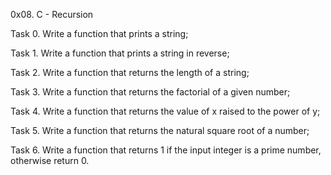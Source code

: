 0x08. C - Recursion

Task 0. Write a function that prints a string;

Task 1. Write a function that prints a string in reverse;

Task 2. Write a function that returns the length of a string;

Task 3. Write a function that returns the factorial of a given number;

Task 4. Write a function that returns the value of x raised to the power of y;

Task 5. Write a function that returns the natural square root of a number;

Task 6. Write a function that returns 1 if the input integer is a prime number, otherwise return 0.
